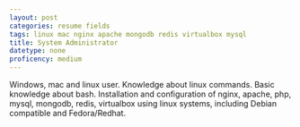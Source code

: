 ```yaml
---
layout: post
categories: resume fields
tags: linux mac nginx apache mongodb redis virtualbox mysql
title: System Administrator
datetype: none
proficency: medium
---
```


Windows, mac and linux user. Knowledge about linux commands. Basic knowledge about bash.
Installation and configuration of nginx, apache, php, mysql, mongodb, redis, virtualbox using
linux systems, including Debian compatible and Fedora/Redhat.